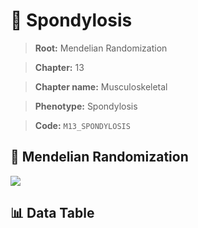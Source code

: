 # 🧪 Spondylosis

> **Root:** Mendelian Randomization

> **Chapter:** 13  

> **Chapter name:** Musculoskeletal

> **Phenotype:** Spondylosis  

> **Code:** `M13_SPONDYLOSIS`

## 🧬 Mendelian Randomization  

<img src="/MR/Figures/Forward/M13_SPONDYLOSIS.png"/>

## 📊 Data Table

<CsvTableMRF src="/MR/Data/Forward/M13_SPONDYLOSIS.csv"/>

